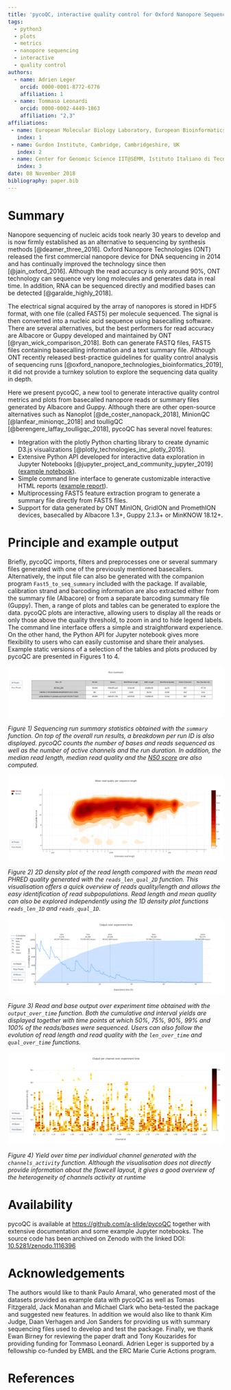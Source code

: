 ```yaml
---
title: 'pycoQC, interactive quality control for Oxford Nanopore Sequencing '
tags:
  - python3
  - plots
  - metrics
  - nanopore sequencing
  - interactive
  - quality control
authors:
  - name: Adrien Leger
    orcid: 0000-0001-8772-6776
    affiliation: 1
  - name: Tommaso Leonardi
    orcid: 0000-0002-4449-1863
    affiliation: "2,3"
affiliations:
 - name: European Molecular Biology Laboratory, European Bioinformatics Institute, Hinxton, Cambridgeshire, UK
   index: 1
 - name: Gurdon Institute, Cambridge, Cambridgeshire, UK
   index: 2
 - name: Center for Genomic Science IIT@SEMM, Istituto Italiano di Tecnologia (IIT), Milan, Italy
   index: 3
date: 08 November 2018
bibliography: paper.bib
---
```


# Summary

Nanopore sequencing of nucleic acids took nearly 30 years to develop and is now firmly established as an alternative to sequencing by synthesis methods [@deamer_three_2016]. Oxford Nanopore Technologies (ONT) released the first commercial nanopore device for DNA sequencing in 2014 and has continually improved the technology since then [@jain_oxford_2016]. Although the read accuracy is only around 90%, ONT technology can sequence very long molecules and generates data in real time. In addition, RNA can be sequenced directly and modified bases can be detected [@garalde_highly_2018].

The electrical signal acquired by the array of nanopores is stored in HDF5 format, with one file (called FAST5) per molecule sequenced. The signal is then converted into a nucleic acid sequence using basecalling software. There are several alternatives, but the best performers for read accuracy are Albacore or Guppy developed and maintained by ONT [@ryan_wick_comparison_2018]. Both can generate FASTQ files, FAST5 files containing basecalling information and a text summary file. Although ONT recently released best-practice guidelines for quality control analysis of sequencing runs [@oxford_nanopore_technologies_bioinformatics_2019], it did not provide a turnkey solution to explore the sequencing data quality in depth.

Here we present pycoQC, a new tool to generate interactive quality control metrics and plots from basecalled nanopore reads or summary files generated by Albacore and Guppy. Although there are other open-source alternatives such as Nanoplot [@de_coster_nanopack_2018], MinionQC [@lanfear_minionqc_2018] and toulligQC [@berengere_laffay_toulligqc_2018], pycoQC has several novel features:

* Integration with the plotly Python charting library to create dynamic D3.js visualizations [@plotly_technologies_inc_plotly_2015].
* Extensive Python API developed for interactive data exploration in Jupyter Notebooks [@jupyter_project_and_community_jupyter_2019] ([example notebook](https://a-slide.github.io/pycoQC/pycoQC_usage.html)).
* Simple command line interface to generate customizable interactive HTML reports ([example report](https://a-slide.github.io/pycoQC/data/output/Albacore-2.3.1_basecall-1D-RNA_pycoQC.html)).
* Multiprocessing FAST5 feature extraction program to generate a summary file directly from FAST5 files.
* Support for data generated by ONT MinION, GridION and PromethION devices, basecalled by Albacore 1.3+, Guppy 2.1.3+ or MinKNOW 18.12+.

# Principle and example output

Briefly, pycoQC imports, filters and preprocesses one or several summary files generated with one of the previously mentioned basecallers. Alternatively, the input file can also be generated with the companion program `Fast5_to_seq_summary` included with the package. If available, calibration strand and barcoding information are also extracted either from the summary file (Albacore) or from a separate barcoding summary file (Guppy). Then, a range of plots and tables can be generated to explore the data. pycoQC plots are interactive, allowing users to display all the reads or only those above the quality threshold, to zoom in and to hide legend labels. The command line interface offers a simple and straightforward experience. On the other hand, the Python API for Jupyter notebook gives more flexibility to users who can easily customise and share their analyses. Example static versions of a selection of the tables and plots produced by pycoQC are presented in Figures 1 to 4.

![](pictures/summary.png)

*Figure 1) Sequencing run summary statistics obtained with the `summary` function. On top of the overall run results, a breakdown per run ID is also displayed. pycoQC counts the number of bases and reads sequenced as well as the number of active channels and the run duration. In addition, the median read length, median read quality and the [N50 score](https://en.wikipedia.org/wiki/N50,_L50,_and_related_statistics#N50) are also computed.*

![](pictures/reads_qual_len_2D_example.png)

*Figure 2) 2D density plot of the read length compared with the mean read PHRED quality generated with the `reads_len_qual_2D` function. This visualisation offers a quick overview of reads quality/length and allows the easy identification of read subpopulations. Read length and mean quality can also be explored independently using the 1D density plot functions `reads_len_1D` and `reads_qual_1D`*.

![](pictures/output_over_time.png)

*Figure 3) Read and base output over experiment time obtained with the `output_over_time` function. Both the cumulative and interval yields are displayed together with time points at which 50%, 75%, 90%, 99% and 100% of the reads/bases were sequenced. Users can also follow the evolution of read length and read quality with the `len_over_time` and `qual_over_time` functions.*

![](pictures/channels_activity.png)

*Figure 4) Yield over time per individual channel generated with the `channels_activity` function. Although the visualisation does not directly provide information about the flowcell layout, it gives a good overview of the heterogeneity of channels activity at runtime*

# Availability

pycoQC is available at https://github.com/a-slide/pycoQC together with extensive documentation and some example Jupyter notebooks. The source code has been archived on Zenodo with the linked DOI: [10.5281/zenodo.1116396](https://doi.org/10.5281/zenodo.1116396)

# Acknowledgements

The authors would like to thank Paulo Amaral, who generated most of the datasets provided as example data with pycoQC as well as Tomas Fitzgerald, Jack Monahan and Michael Clark who beta-tested the package and suggested new features. In addition we would also like to thank Kim Judge, Daan Verhagen and Jon Sanders for providing us with summary sequencing files used to develop and test the package. Finally, we thank Ewan Birney for reviewing the paper draft and Tony Kouzarides for providing funding for Tommaso Leonardi. Adrien Leger is supported by a fellowship co-funded by EMBL and the ERC Marie Curie Actions program.

# References
